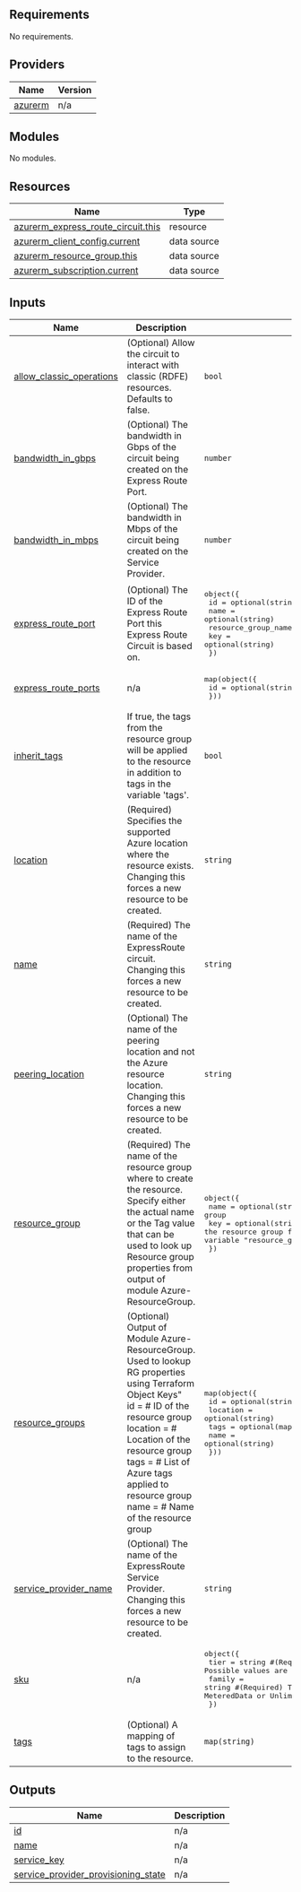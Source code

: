 <!-- BEGIN_TF_DOCS -->
## Requirements

No requirements.

## Providers

| Name | Version |
|------|---------|
| <a name="provider_azurerm"></a> [azurerm](#provider\_azurerm) | n/a |

## Modules

No modules.

## Resources

| Name | Type |
|------|------|
| [azurerm_express_route_circuit.this](https://registry.terraform.io/providers/hashicorp/azurerm/latest/docs/resources/express_route_circuit) | resource |
| [azurerm_client_config.current](https://registry.terraform.io/providers/hashicorp/azurerm/latest/docs/data-sources/client_config) | data source |
| [azurerm_resource_group.this](https://registry.terraform.io/providers/hashicorp/azurerm/latest/docs/data-sources/resource_group) | data source |
| [azurerm_subscription.current](https://registry.terraform.io/providers/hashicorp/azurerm/latest/docs/data-sources/subscription) | data source |

## Inputs

| Name | Description | Type | Default | Required |
|------|-------------|------|---------|:--------:|
| <a name="input_allow_classic_operations"></a> [allow\_classic\_operations](#input\_allow\_classic\_operations) | (Optional) Allow the circuit to interact with classic (RDFE) resources. Defaults to false. | `bool` | `false` | no |
| <a name="input_bandwidth_in_gbps"></a> [bandwidth\_in\_gbps](#input\_bandwidth\_in\_gbps) | (Optional) The bandwidth in Gbps of the circuit being created on the Express Route Port. | `number` | `null` | no |
| <a name="input_bandwidth_in_mbps"></a> [bandwidth\_in\_mbps](#input\_bandwidth\_in\_mbps) | (Optional) The bandwidth in Mbps of the circuit being created on the Service Provider. | `number` | n/a | yes |
| <a name="input_express_route_port"></a> [express\_route\_port](#input\_express\_route\_port) | (Optional) The ID of the Express Route Port this Express Route Circuit is based on. | <pre>object({<br>    id                  = optional(string)<br>    name                = optional(string)<br>    resource_group_name = optional(string)<br>    key                 = optional(string)<br>  })</pre> | `null` | no |
| <a name="input_express_route_ports"></a> [express\_route\_ports](#input\_express\_route\_ports) | n/a | <pre>map(object({<br>    id = optional(string)<br>  }))</pre> | `{}` | no |
| <a name="input_inherit_tags"></a> [inherit\_tags](#input\_inherit\_tags) | If true, the tags from the resource group will be applied to the resource in addition to tags in the variable 'tags'. | `bool` | `false` | no |
| <a name="input_location"></a> [location](#input\_location) | (Required) Specifies the supported Azure location where the resource exists. Changing this forces a new resource to be created. | `string` | n/a | yes |
| <a name="input_name"></a> [name](#input\_name) | (Required) The name of the ExpressRoute circuit. Changing this forces a new resource to be created. | `string` | n/a | yes |
| <a name="input_peering_location"></a> [peering\_location](#input\_peering\_location) | (Optional) The name of the peering location and not the Azure resource location. Changing this forces a new resource to be created. | `string` | `null` | no |
| <a name="input_resource_group"></a> [resource\_group](#input\_resource\_group) | (Required) The name of the resource group where to create the resource. Specify either the actual name or the Tag value that can be used to look up Resource group properties from output of module Azure-ResourceGroup. | <pre>object({<br>    name = optional(string) # Name of the resource group<br>    key  = optional(string) # Terraform Object Key to use to find the resource group from output of module Azure-ResourceGroup supplied to variable "resource_groups"<br>  })</pre> | n/a | yes |
| <a name="input_resource_groups"></a> [resource\_groups](#input\_resource\_groups) | (Optional) Output of Module Azure-ResourceGroup. Used to lookup RG properties using Terraform Object Keys"<br>    id       = # ID of the resource group<br>    location = # Location of the resource group<br>    tags     = # List of Azure tags applied to resource group<br>    name     = # Name of the resource group | <pre>map(object({<br>    id       = optional(string)<br>    location = optional(string)<br>    tags     = optional(map(string))<br>    name     = optional(string)<br>  }))</pre> | `{}` | no |
| <a name="input_service_provider_name"></a> [service\_provider\_name](#input\_service\_provider\_name) | (Optional) The name of the ExpressRoute Service Provider. Changing this forces a new resource to be created. | `string` | `null` | no |
| <a name="input_sku"></a> [sku](#input\_sku) | n/a | <pre>object({<br>    tier   = string #(Required) The service tier. Possible values are Basic, Local, Standard or Premium.<br>    family = string #(Required) The billing mode for bandwidth. Possible values are MeteredData or UnlimitedData.<br>  })</pre> | n/a | yes |
| <a name="input_tags"></a> [tags](#input\_tags) | (Optional) A mapping of tags to assign to the resource. | `map(string)` | `{}` | no |

## Outputs

| Name | Description |
|------|-------------|
| <a name="output_id"></a> [id](#output\_id) | n/a |
| <a name="output_name"></a> [name](#output\_name) | n/a |
| <a name="output_service_key"></a> [service\_key](#output\_service\_key) | n/a |
| <a name="output_service_provider_provisioning_state"></a> [service\_provider\_provisioning\_state](#output\_service\_provider\_provisioning\_state) | n/a |
<!-- END_TF_DOCS -->